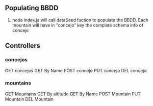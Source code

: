 ## Populating BBDD

1. node index.js will call dataSeed fuction to populate the BBDD.
   Each mountain will have in "concejo" key the complete schema info of concejo

## Controllers

### concejos

GET concejos
GET By Name
POST concejo
PUT concejo
DEL concejo

### mountains

GET Mountains
GET By altitude
GET By Name
POST Mountain
PUT Mountain
DEL Mountain

